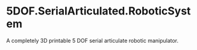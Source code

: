 # 5DOF.SerialArticulated.RoboticSystem
A completely 3D printable 5 DOF serial articulate robotic manipulator. 
